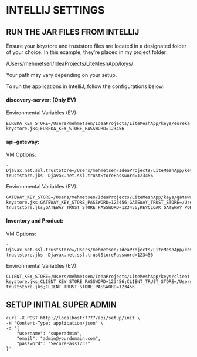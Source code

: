 # INTELLIJ SETTINGS

## RUN THE JAR FILES FROM INTELLIJ
Ensure your keystore and truststore files are located in a designated folder of your choice. In this example, they’re placed in my project folder:

/Users/mehmetsen/IdeaProjects/LiteMeshApp/keys/

Your path may vary depending on your setup.

To run the applications in IntelliJ, follow the configurations below:

#### discovery-server: (Only EV)
Environmental Variables (EV):
```shell 
EUREKA_KEY_STORE=/Users/mehmetsen/IdeaProjects/LiteMeshApp/keys/eureka-keystore.jks;EUREKA_KEY_STORE_PASSWORD=123456
```

#### api-gateway:
VM Options:
```shell 
-Djavax.net.ssl.trustStore=/Users/mehmetsen/IdeaProjects/LiteMeshApp/keys/gateway-truststore.jks -Djavax.net.ssl.trustStorePassword=123456
```

Environmental Variables (EV):
```shell 
GATEWAY_KEY_STORE=/Users/mehmetsen/IdeaProjects/LiteMeshApp/keys/gateway-keystore.jks;GATEWAY_KEY_STORE_PASSWORD=123456;GATEWAY_TRUST_STORE=/Users/mehmetsen/IdeaProjects/LiteMeshApp/keys/gateway-truststore.jks;GATEWAY_TRUST_STORE_PASSWORD=123456;KEYCLOAK_GATEWAY_PORT=8281;KEYCLOAK_GATEWAY_URL=localhost;SLACK_ENABLED=false;SLACK_WEBHOOK_URL=https://hooks.slack.com/services/T00000000/B00000000/XXXXXXXXXXXXXXXXXXXXXXXX;SMTP_ENABLED=false;SMTP_PASSWORD=;SMTP_USERNAME=
```

#### Inventory and Product:
VM Options:
```shell 
-Djavax.net.ssl.trustStore=/Users/mehmetsen/IdeaProjects/LiteMeshApp/keys/client-truststore.jks -Djavax.net.ssl.trustStorePassword=123456
```

Environmental Variables (EV):
```shell 
CLIENT_KEY_STORE=/Users/mehmetsen/IdeaProjects/LiteMeshApp/keys/client-keystore.jks;CLIENT_KEY_STORE_PASSWORD=123456;CLIENT_TRUST_STORE=/Users/mehmetsen/IdeaProjects/LiteMeshApp/keys/client-truststore.jks;CLIENT_TRUST_STORE_PASSWORD=123456
```


## SETUP INITIAL SUPER ADMIN

```shell
curl -X POST http://localhost:7777/api/setup/init \
-H "Content-Type: application/json" \
-d '{
    "username": "superadmin",
    "email": "admin@yourdomain.com",
    "password": "SecurePass123!"
}'
```